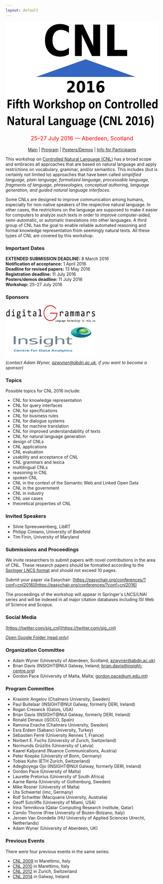 ```yaml
---
layout: default
---
```

<p align="middle">
<img src="logo3.jpg" width="650" height="350"/>
</p>
<p align="middle" style="color:red; font-size:130%">25–27 July 2016 — Aberdeen, Scotland</p>
<p class="tabs" align="middle">
<a href="cnl2016.html">Main</a> | <a href="cnl2016program.html">Program</a> | <a href="cnl2016pd.html">Posters/Demos</a> | <a href="cnl2016info.html">Info for Participants</a> 
</p>

This workshop on [Controlled Natural Language (CNL)](index.html) has a broad
scope and embraces all approaches that are based on natural language and apply
restrictions on vocabulary, grammar, and/or semantics. This includes (but is
certainly not limited to) approaches that have been called _simplified language,
plain language, formalized language, processable language, fragments of
language, phraseologies, conceptual authoring, language generation, and guided
natural language interfaces_.

Some CNLs are designed to improve communication among humans, especially for
non-native speakers of the respective natural language. In other cases, the
restrictions on the language are supposed to make it easier for computers to
analyze such texts in order to improve computer-aided, semi-automatic, or
automatic translations into other languages. A third group of CNL has the goal
to enable reliable automated reasoning and formal knowledge representation from
seemingly natural texts. All these types of CNL are covered by this workshop.

### Important Dates

**EXTENDED SUBMISSION DEADLINE:** 8 March 2016  
**Notification of acceptance:** 1 April 2016  
**Deadline for revised papers:** 13 May 2016  
**Registration deadline:** 11 July 2016  
**Posters/demos deadline:** 11 July 2016  
**Workshop:** 25–27 July 2016

### Sponsors
<a href="http://www.digitalgrammars.com/"><img src="dg.jpg" width="300" height="60" alt="Digital Grammars"/></a>
<a href="https://www.insight-centre.org/"><img src="insight_logo_with_words_blue.png" width="300" height="100" alt="Insight Centre"/></a>

_(contact Adam Wyner, azwyner@abdn.ac.uk, if you want to become a sponsor)_

### Topics

Possible topics for CNL 2016 include:

- CNL for knowledge representation
- CNL for query interfaces
- CNL for specifications
- CNL for business rules
- CNL for dialogue systems
- CNL for machine translation
- CNL for improved understandability of texts
- CNL for natural language generation
- design of CNLs
- CNL applications
- CNL evaluation
- usability and acceptance of CNL
- CNL grammars and lexica
- multilingual CNLs
- reasoning in CNL
- spoken CNL
- CNL in the context of the Semantic Web and Linked Open Data
- CNL in the government
- CNL in industry
- CNL use cases
- theoretical properties of CNL

### Invited Speakers

- Silvie Spreeuwenberg, LibRT
- Philipp Cimiano, University of Bielefeld
- Tim Finin, University of Maryland

### Submissions and Proceedings

We invite researchers to submit papers with novel contributions in the area of CNL. These research papers should be formatted according to the [Springer LNCS format](https://www.springer.com/computer/lncs?SGWID=0-164-6-793341-0) and should not exceed 10 pages.

Submit your paper via Easychair:  [https://easychair.org/conferences/?conf=cnl2016](https://easychair.org/conferences/?conf=cnl2016)

The proceedings of the workshop will appear in Springer's LNCS/LNAI series and will be indexed in all major citation databases including ISI Web of Science and Scopus.

### Social Media

[https://twitter.com/sig_cnl](https://twitter.com/sig_cnl)

[Open Google Folder (read only)](https://drive.google.com/folderview?id=0Bx9w-S4aWKt3azIxRnJkS3V2WDg&usp=sharing)

### Organization Committee

- Adam Wyner (University of Aberdeen, Scotland; azwyner@abdn.ac.uk)
- Brian Davis (INSIGHT@NUI Galway, Ireland; brian.davis@insight-centre.org)
- Gordon Pace (University of Malta, Malta; gordon.pace@um.edu.mt)

### Program Committee

<ul>
<li>Krasimir Angelov (Chalmers University, Sweden)</li>
<li>Paul Buitelaar (INSIGHT@NUI Galway, formerly DERI, Ireland)</li>
<li>Rogan Creswick (Galois, USA)</li>
<li>Brian Davis (INSIGHT@NUI Galway, formerly DERI, Ireland)</li>
<li>Ronald Denaux (iSOCO, Spain)</li>
<li>Ramona Enache (Chalmers University, Sweden)</li>
<li>Esra Erdem (Sabanci University, Turkey)</li>
<li>S&eacute;bastien Ferr&eacute; (University Rennes 1, France)</li>
<li>Norbert E. Fuchs (University of Zurich, Switzerland)</li>
<li>Normunds Gr&#363;z&#299;tis (University of Latvia)</li>
<li>Kaarel Kaljurand (Nuance Communications, Austria)</li>
<li>Peter Koepke (University of Bonn, Germany)</li>
<li>Tobias Kuhn (ETH Zurich, Switzerland)</li>
<li>Adegboyega Ojo (INSIGHT@NUI Galway, formerly DERI, Ireland)</li>
<li>Gordon Pace (University of Malta)</li>
<li>Laurette Pretorius (University of South Africa)</li>
<li>Aarne Ranta (University of Gothenburg, Sweden)</li>
<li>Mike Rosner (University of Malta)</li>
<li>Uta Schwertel (imc, Germany)</li>
<li>Rolf Schwitter (Macquarie University, Australia)</li>
<li>Geoff Sutcliffe (University of Miami, USA)</li>
<li>Irina Temnikova (Qatar Computing Research Institute, Qatar)</li>
<li>Camilo Thorne (Free University of Bozen-Bolzano, Italy)</li>
<li>Jeroen Van Grondelle (HU University of Applied Sciences Utrecht, Netherlands)</li>
<li>Adam Wyner (University of Aberdeen, UK)</li>
</ul>

### Previous Events

There were four previous events in the same series:

- [CNL 2009](http://attempto.ifi.uzh.ch/site/cnl2009/) in Marettimo, Italy
- [CNL 2010](http://staff.um.edu.mt/mros1/cnl2010/index.html) in Marettimo, Italy
- [CNL 2012](http://attempto.ifi.uzh.ch/site/cnl2012/) in Zurich, Switzerland
- [CNL 2014](http://attempto.ifi.uzh.ch/site/cnl2014/) in Galway, Ireland
